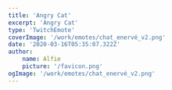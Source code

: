 ```yaml
---
title: 'Angry Cat'
excerpt: 'Angry Cat'
type: 'TwitchEmote'
coverImage: '/work/emotes/chat_enervé_v2.png'
date: '2020-03-16T05:35:07.322Z'
author:
    name: Alfie
    picture: '/favicon.png'
ogImage: '/work/emotes/chat_enervé_v2.png'
---
```


